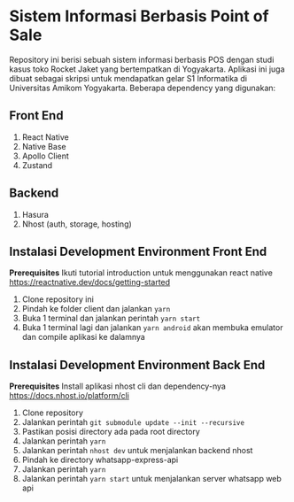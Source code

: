 
# Sistem Informasi Berbasis Point of Sale

Repository ini berisi sebuah sistem informasi berbasis POS dengan studi kasus toko Rocket Jaket yang bertempatkan di Yogyakarta. Aplikasi ini juga dibuat sebagai skripsi untuk mendapatkan gelar S1 Informatika di Universitas Amikom Yogyakarta. Beberapa dependency yang digunakan:

## Front End

 1. React Native
 2. Native Base
 3. Apollo Client
 4. Zustand

## Backend

 1. Hasura
 2. Nhost (auth, storage, hosting)

## Instalasi Development Environment Front End
**Prerequisites**
Ikuti tutorial introduction untuk menggunakan react native https://reactnative.dev/docs/getting-started

 1. Clone repository ini 
 2. Pindah ke folder client dan jalankan `yarn`
 3. Buka 1 terminal dan jalankan perintah `yarn start`
 4. Buka 1 terminal lagi dan jalankan `yarn android` akan membuka emulator dan compile aplikasi ke dalamnya

## Instalasi Development Environment Back End
**Prerequisites**
Install aplikasi nhost cli dan dependency-nya
https://docs.nhost.io/platform/cli

 1. Clone repository
 2. Jalankan perintah `git submodule update --init --recursive`
 3. Pastikan posisi directory ada pada root directory
 4. Jalankan perintah `yarn`
 5. Jalankan perintah `nhost dev` untuk menjalankan backend nhost
 6. Pindah ke directory whatsapp-express-api
 7. Jalankan perintah `yarn`
 8. Jalankan perintah `yarn start` untuk menjalankan server whatsapp web api
